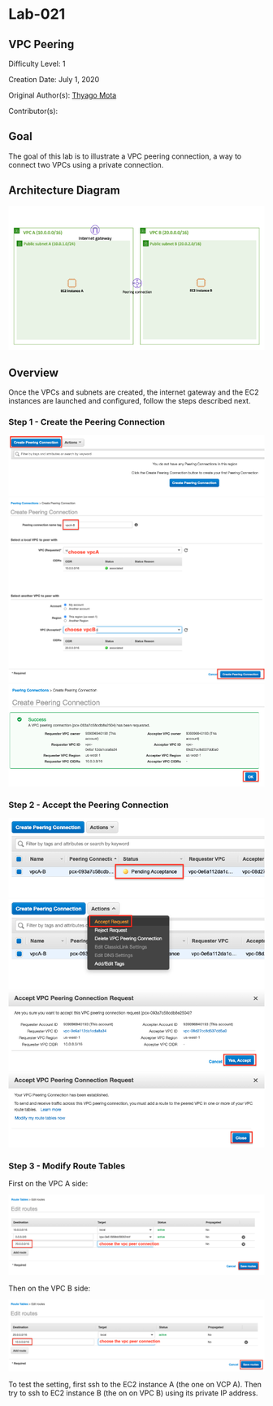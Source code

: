 # Lab-021

## VPC Peering

Difficulty Level: 1

Creation Date: July 1, 2020

Original Author(s): [Thyago Mota](https://github.com/thyagomota)

Contributor(s):

## Goal

The goal of this lab is to illustrate a VPC peering connection, a way to connect two VPCs using a private connection.

## Architecture Diagram

![lab-021-arch-01](images/lab-021-arch-01.png)

## Overview

Once the VPCs and subnets are created, the internet gateway and the EC2 instances are launched and configured, follow the steps described next.

### Step 1 - Create the Peering Connection

![lab-021-scrn-01](images/lab-021-scrn-01.png)
![lab-021-scrn-02](images/lab-021-scrn-02.png)
![lab-021-scrn-03](images/lab-021-scrn-03.png)

### Step 2 - Accept the Peering Connection

![lab-021-scrn-04](images/lab-021-scrn-04.png)
![lab-021-scrn-05](images/lab-021-scrn-05.png)
![lab-021-scrn-06](images/lab-021-scrn-06.png)
![lab-021-scrn-07](images/lab-021-scrn-07.png)

### Step 3 - Modify Route Tables

First on the VPC A side:

![lab-021-scrn-08](images/lab-021-scrn-08.png)

Then on the VPC B side:

![lab-021-scrn-09](images/lab-021-scrn-09.png)

To test the setting, first ssh to the EC2 instance A (the one on VCP A).  Then try to ssh to EC2 instance B (the on on VPC B) using its private IP address. 
